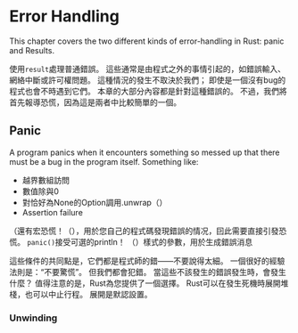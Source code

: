# Error Handling 

This chapter covers the two different kinds of error-handling in Rust: panic and Results.

使用`result`處理普通錯誤。 這些通常是由程式之外的事情引起的，如錯誤輸入、網絡中斷或許可權問題。 這種情況的發生不取決於我們； 即使是一個沒有bug的程式也會不時遇到它們。 本章的大部分內容都是針對這種錯誤的。 不過，我們將首先報導恐慌，因為這是兩者中比較簡單的一個。

## Panic

 A program panics when it encounters something so messed up that there must be a bug in the program itself. Something like:

- 越界數組訪問
- 數值除與0
- 對恰好為None的Option調用.unwrap（）
- Assertion failure



（還有宏恐慌！（），用於您自己的程式碼發現錯誤的情况，囙此需要直接引發恐慌。 `panic()`接受可選的println！ （）樣式的參數，用於生成錯誤消息



這些條件的共同點是，它們都是程式師的錯——不要說得太細。 一個很好的經驗法則是：“不要驚慌”。
但我們都會犯錯。 當這些不該發生的錯誤發生時，會發生什麼？ 值得注意的是，Rust為您提供了一個選擇。 Rust可以在發生死機時展開堆棧，也可以中止行程。 展開是默認設置。

### Unwinding 

